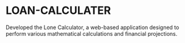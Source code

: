 # LOAN-CALCULATER
Developed the Lone Calculator, a web-based application designed to perform various mathematical calculations and financial projections.
